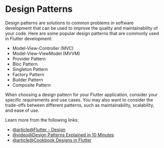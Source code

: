 # Design Patterns

Design patterns are solutions to common problems in software development that can be used to improve the quality and maintainability of your code. Here are some popular design patterns that are commonly used in Flutter development:

- Model-View-Controller (MVC)
- Model-View-ViewModel (MVVM)
- Provider Pattern
- Bloc Pattern
- Singleton Pattern
- Factory Pattern
- Builder Pattern
- Composite Pattern

When choosing a design pattern for your Flutter application, consider your specific requirements and use cases. You may also want to consider the trade-offs between different patterns, such as maintainability, scalability, and ease of use.

Learn more from the following links:

- [@article@Flutter - Design](https://dart.dev/guides/language/effective-dart/design)
- [@video@Design Patterns Explained in 10 Minutes](https://www.youtube.com/watch?v=tv-_1er1mWI)
- [@article@Cookbook Designs in Flutter](https://docs.flutter.dev/cookbook/design)